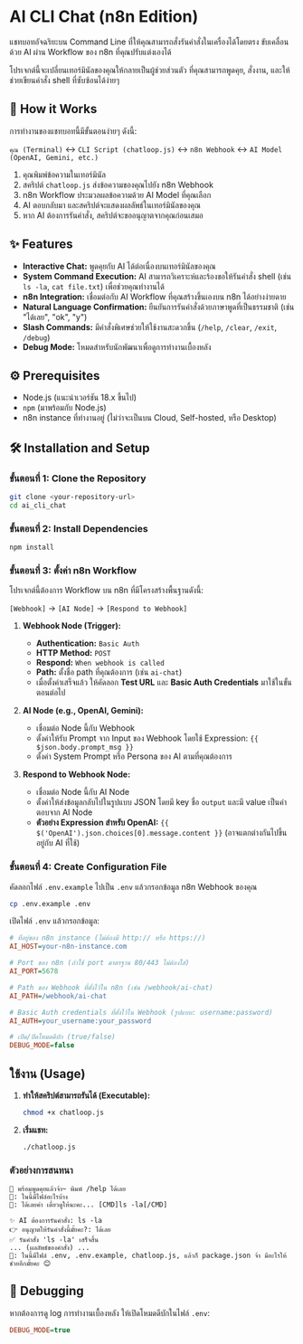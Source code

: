 # AI CLI Chat (n8n Edition)

แชทบอทอัจฉริยะบน Command Line ที่ให้คุณสามารถสั่งรันคำสั่งในเครื่องได้โดยตรง ขับเคลื่อนด้วย AI ผ่าน Workflow ของ n8n ที่คุณปรับแต่งเองได้

โปรเจกต์นี้จะเปลี่ยนเทอร์มินัลของคุณให้กลายเป็นผู้ช่วยส่วนตัว ที่คุณสามารถพูดคุย, สั่งงาน, และให้ช่วยเขียนคำสั่ง shell ที่ซับซ้อนได้ง่ายๆ

## 🚀 How it Works

การทำงานของแชทบอทนี้มีขั้นตอนง่ายๆ ดังนี้:

`คุณ (Terminal)` ↔️ `CLI Script (chatloop.js)` ↔️ `n8n Webhook` ↔️ `AI Model (OpenAI, Gemini, etc.)`

1.  คุณพิมพ์ข้อความในเทอร์มินัล
2.  สคริปต์ `chatloop.js` ส่งข้อความของคุณไปยัง n8n Webhook
3.  n8n Workflow ประมวลผลข้อความด้วย AI Model ที่คุณเลือก
4.  AI ตอบกลับมา และสคริปต์จะแสดงผลลัพธ์ในเทอร์มินัลของคุณ
5.  หาก AI ต้องการรันคำสั่ง, สคริปต์จะขออนุญาตจากคุณก่อนเสมอ

## ✨ Features

*   **Interactive Chat:** พูดคุยกับ AI ได้ต่อเนื่องบนเทอร์มินัลของคุณ
*   **System Command Execution:** AI สามารถวิเคราะห์และร้องขอให้รันคำสั่ง shell (เช่น `ls -la`, `cat file.txt`) เพื่อช่วยคุณทำงานได้
*   **n8n Integration:** เชื่อมต่อกับ AI Workflow ที่คุณสร้างขึ้นเองบน n8n ได้อย่างง่ายดาย
*   **Natural Language Confirmation:** ยืนยันการรันคำสั่งด้วยภาษาพูดที่เป็นธรรมชาติ (เช่น "ได้เลย", "ok", "y")
*   **Slash Commands:** มีคำสั่งพิเศษช่วยให้ใช้งานสะดวกขึ้น (`/help`, `/clear`, `/exit`, `/debug`)
*   **Debug Mode:** โหมดสำหรับนักพัฒนาเพื่อดูการทำงานเบื้องหลัง

## ⚙️ Prerequisites

*   Node.js (แนะนำเวอร์ชัน 18.x ขึ้นไป)
*   `npm` (มาพร้อมกับ Node.js)
*   n8n instance ที่ทำงานอยู่ (ไม่ว่าจะเป็นบน Cloud, Self-hosted, หรือ Desktop)

## 🛠️ Installation and Setup

### ขั้นตอนที่ 1: Clone the Repository

```bash
git clone <your-repository-url>
cd ai_cli_chat
```

### ขั้นตอนที่ 2: Install Dependencies

```bash
npm install
```

### ขั้นตอนที่ 3: ตั้งค่า n8n Workflow

โปรเจกต์นี้ต้องการ Workflow บน n8n ที่มีโครงสร้างพื้นฐานดังนี้:

`[Webhook]` → `[AI Node]` → `[Respond to Webhook]`

1.  **Webhook Node (Trigger):**
    *   **Authentication:** `Basic Auth`
    *   **HTTP Method:** `POST`
    *   **Respond:** `When webhook is called`
    *   **Path:** ตั้งชื่อ path ที่คุณต้องการ (เช่น `ai-chat`)
    *   เมื่อตั้งค่าเสร็จแล้ว ให้คัดลอก **Test URL** และ **Basic Auth Credentials** มาใช้ในขั้นตอนต่อไป

2.  **AI Node (e.g., OpenAI, Gemini):**
    *   เชื่อมต่อ Node นี้กับ Webhook
    *   ตั้งค่าให้รับ Prompt จาก Input ของ Webhook โดยใช้ Expression: `{{ $json.body.prompt_msg }}`
    *   ตั้งค่า System Prompt หรือ Persona ของ AI ตามที่คุณต้องการ

3.  **Respond to Webhook Node:**
    *   เชื่อมต่อ Node นี้กับ AI Node
    *   ตั้งค่าให้ส่งข้อมูลกลับไปในรูปแบบ JSON โดยมี key ชื่อ `output` และมี value เป็นคำตอบจาก AI Node
    *   **ตัวอย่าง Expression สำหรับ OpenAI:** `{{ $('OpenAI').json.choices[0].message.content }}` (อาจแตกต่างกันไปขึ้นอยู่กับ AI ที่ใช้)

### ขั้นตอนที่ 4: Create Configuration File

คัดลอกไฟล์ `.env.example` ไปเป็น `.env` แล้วกรอกข้อมูล n8n Webhook ของคุณ

```bash
cp .env.example .env
```

เปิดไฟล์ `.env` แล้วกรอกข้อมูล:

```ini
# ที่อยู่ของ n8n instance (ไม่ต้องมี http:// หรือ https://)
AI_HOST=your-n8n-instance.com

# Port ของ n8n (ถ้าใช้ port มาตรฐาน 80/443 ไม่ต้องใส่)
AI_PORT=5678

# Path ของ Webhook ที่ตั้งไว้ใน n8n (เช่น /webhook/ai-chat)
AI_PATH=/webhook/ai-chat

# Basic Auth credentials ที่ตั้งไว้ใน Webhook (รูปแบบ: username:password)
AI_AUTH=your_username:your_password

# เปิด/ปิดโหมดดีบัก (true/false)
DEBUG_MODE=false
```

## ใช้งาน (Usage)

1.  **ทำให้สคริปต์สามารถรันได้ (Executable):**
    ```bash
    chmod +x chatloop.js
    ```

2.  **เริ่มแชท:**
    ```bash
    ./chatloop.js
    ```

### ตัวอย่างการสนทนา

```
🤖 พร้อมพูดคุยแล้วจ้า~ พิมพ์ /help ได้เลย
👤: ในนี้มีไฟล์อะไรบ้าง
🤖: ได้เลยค่า เดี๋ยวดูให้นะคะ... [CMD]ls -la[/CMD]

✨ AI ต้องการรันคำสั่ง: ls -la
👉 อนุญาตให้รันคำสั่งนี้มั้ยคะ?: ได้เลย
✅ รันคำสั่ง 'ls -la' เสร็จสิ้น
... (ผลลัพธ์ของคำสั่ง) ...
🤖: ในนี้มีไฟล์ .env, .env.example, chatloop.js, แล้วก็ package.json จ้า มีอะไรให้ช่วยอีกมั้ยคะ 😊
```

## 🐞 Debugging

หากต้องการดู log การทำงานเบื้องหลัง ให้เปิดโหมดดีบักในไฟล์ `.env`:
```ini
DEBUG_MODE=true
```
